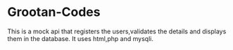 # Grootan-Codes
This is a mock api that registers the users,validates the details and displays them in the database. It uses html,php and mysqli.
